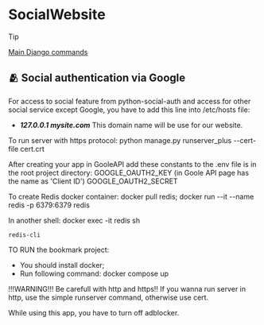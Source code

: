 # SocialWebsite

> [!TIP]
> [Main Django commands](https://github.com/DeMonA1/MyBlog__Django/blob/main/README.md#diamonds-basic-django-commands)

## :people_hugging: Social authentication via Google
For access to social feature from python-social-auth and
access for other social service except Google, you have to
add this line into /etc/hosts file:
- ***127.0.0.1   mysite.com***
This domain name will be use for our website.

To run server with https protocol:
    python manage.py runserver_plus --cert-file cert.crt

After creating your app in GooleAPI add these constants
to the .env file is in the root project directory:
    GOOGLE_OAUTH2_KEY (in Goole API page has the name as 'Client ID')
    GOOGLE_OAUTH2_SECRET

To create Redis docker container:
    docker pull redis;
    docker run --it --name redis -p 6379:6379 redis

In another shell:
    docker exec -it redis sh

    redis-cli
    
TO RUN the bookmark project:

- You should install docker;
- Run following command:
    docker compose up

!!!WARNING!!!
Be carefull with http and https!!
If you wanna run server in http, use the simple runserver command,
otherwise use cert.

While using this app, you have to turn off adblocker.

